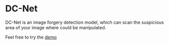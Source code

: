 # DC-Net

DC-Net is an image forgery detection model, which can scan the suspicious area of your image where could be manipulated.

Feel free to try the [demo](https://colab.research.google.com/drive/1Fd8x5CFzamRv9rXKxbPgJe3huFbu_7Oy?usp=sharing) 

